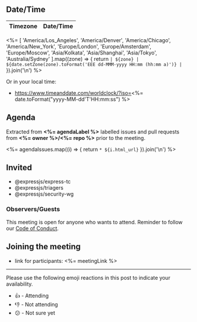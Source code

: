 ## Date/Time

| Timezone | Date/Time |
|----------|-----------|
<%= [
  'America/Los_Angeles',
  'America/Denver',
  'America/Chicago',
  'America/New_York',
  'Europe/London',
  'Europe/Amsterdam',
  'Europe/Moscow',
  'Asia/Kolkata',
  'Asia/Shanghai',
  'Asia/Tokyo',
  'Australia/Sydney'
].map((zone) => {
  return `| ${zone} | ${date.setZone(zone).toFormat('EEE dd-MMM-yyyy HH:mm (hh:mm a)')} |`
}).join('\n') %>

Or in your local time:
* https://www.timeanddate.com/worldclock/?iso=<%= date.toFormat("yyyy-MM-dd'T'HH:mm:ss") %>

## Agenda

Extracted from **<%= agendaLabel %>** labelled issues and pull requests from **<%= owner %>/<%= repo %>** prior to the meeting.

<%= agendaIssues.map((i) => {
  return `* ${i.html_url}`
}).join('\n') %>

## Invited

- @expressjs/express-tc
- @expressjs/triagers
- @expressjs/security-wg

### Observers/Guests

This meeting is open for anyone who wants to attend. Reminder to follow our [Code of Conduct](https://github.com/expressjs/.github/blob/master/CODE_OF_CONDUCT.md).

## Joining the meeting

* link for participants: <%= meetingLink %>

---

Please use the following emoji reactions in this post to indicate your
availability.

- 👍 - Attending
- 👎 - Not attending
- 😕 - Not sure yet
